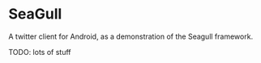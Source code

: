 SeaGull
=======

A twitter client for Android, as a demonstration of the Seagull framework.

TODO:
  lots of stuff
